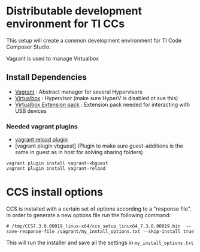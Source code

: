 
# Distributable development environment for TI CCs

This setup will create a common development environment for TI Code Composer Studio.

Vagrant is used to manage Virtualbox 

## Install Dependencies
* [Vagrant](https://www.vagrantup.com)  : Abstract manager for several Hypervisors
* [Virtualbox](https://www.virtualbox.org/wiki/Downloads) : Hypervisor (make sure HyperV is disabled ot sue this)
* [Virtualbox Extension pack](https://www.virtualbox.org/wiki/Downloads) : Extension pack needed for interacting with USB devices

### Needed vagrant plugins
* [vagrant reload plugin](https://github.com/aidanns/vagrant-reload)
* [vagrant plugin vbguest] (Plugin to make sure guest-additions is the same in guest as in host for solving sharing folders)

```
vagrant plugin install vagrant-vbguest
vagrant plugin install vagrant-reload
```
# CCS install options
CCS is installed with a certain set of options according to a "response file".
In order to generate a new options file run the following command:
```
# /tmp/CCS7.3.0.00019_linux-x64/ccs_setup_linux64_7.3.0.00019.bin  --save-response-file /vagrant/my_install_options.txt --skip-install true
```
This will run the installer and save all the settings in `my_install_options.txt`
